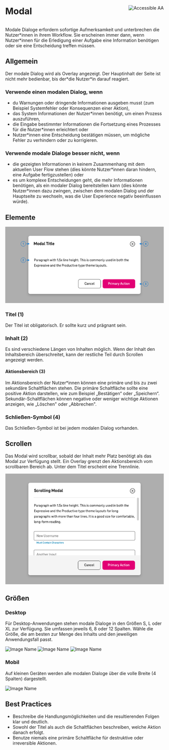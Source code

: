 <div style="display: inline-flex; align-items: center; justify-content: space-between; width: 100%;">
    <h1>Modal</h1>
    <img src="assets/tag-aa.svg" alt="Accessible AA" />
</div>

Modale Dialoge erfordern sofortige Aufmerksamkeit und unterbrechen die Nutzer\*innen in ihrem Workflow. Sie erscheinen immer dann, wenn Nutzer\*innen für die Erledigung einer Aufgabe eine Information benötigen oder sie eine Entscheidung treffen müssen.

## Allgemein

Der modale Dialog wird als Overlay angezeigt. Der Hauptinhalt der Seite ist nicht mehr bedienbar, bis der\*die Nutzer\*in darauf reagiert.

### Verwende einen modalen Dialog, wenn

- du Warnungen oder dringende Informationen ausgeben musst (zum Beispiel Systemfehler oder Konsequenzen einer Aktion),
- das System Informationen der Nutzer\*innen benötigt, um einen Prozess auszuführen,
- die Eingabe bestimmter Informationen die Fortsetzung eines Prozesses für die Nutzer\*innen erleichtert oder
- Nutzer\*innen eine Entscheidung bestätigen müssen, um mögliche Fehler zu verhindern oder zu korrigieren.

### Verwende modale Dialoge besser nicht, wenn

- die gezeigten Informationen in keinem Zusammenhang mit dem aktuellen User Flow stehen (dies könnte Nutzer\*innen daran hindern, eine Aufgabe fertigzustellen) oder
- es um komplexe Entscheidungen geht, die mehr Informationen benötigen, als ein modaler Dialog bereitstellen kann (dies könnte Nutzer\*innen dazu zwingen, zwischen dem modalen Dialog und der Hauptseite zu wechseln, was die User Experience negativ beeinflussen würde).

## Elemente

![Image Name](./img/Modal_Basic.png)

### Titel (1)

Der Titel ist obligatorisch. Er sollte kurz und prägnant sein.

### Inhalt (2)

Es sind verschiedene Längen von Inhalten möglich. Wenn der Inhalt den Inhaltsbereich überschreitet, kann der restliche Teil durch Scrollen angezeigt werden.

#### Aktionsbereich (3)

Im Aktionsbereich der Nutzer\*innen können eine primäre und bis zu zwei sekundäre Schaltflächen stehen. Die primäre Schaltfläche sollte eine positive Aktion darstellen, wie zum Beispiel „Bestätigen“ oder „Speichern“. Sekundär-Schaltflächen können negative oder weniger wichtige Aktionen anzeigen, wie „Löschen" oder „Abbrechen".

### Schließen-Symbol (4)

Das Schließen-Symbol ist bei jedem modalen Dialog vorhanden.

## Scrollen

Das Modal wird scrollbar, sobald der Inhalt mehr Platz benötigt als das Modal zur Verfügung stellt.
Ein Overlay grenzt den Aktionsbereich vom scrollbaren Bereich ab. Unter dem Titel erscheint eine Trennlinie.

![Image Name](./img/Modal_Scrolling.png)

## Größen

### Desktop

Für Desktop-Anwendungen stehen modale Dialoge in den Größen S, L oder XL zur Verfügung. Sie umfassen jeweils 6, 8 oder 12 Spalten. Wähle die Größe, die am besten zur Menge des Inhalts und den jeweiligen Anwendungsfall passt.

![Image Name](./img/desktop_12columns_de.png)
![Image Name](./img/desktop_8columns_de.png)
![Image Name](./img/desktop_6columns_de.png)

### Mobil

Auf kleinen Geräten werden alle modalen Dialoge über die volle Breite (4 Spalten) dargestellt.

![Image Name](./img/mobile_4columns_de.png)

## Best Practices

- Beschreibe die Handlungsmöglichkeiten und die resultierenden Folgen klar und deutlich.
- Sowohl der Titel als auch die Schaltflächen beschreiben, welche Aktion danach erfolgt.
- Benutze niemals eine primäre Schaltfläche für destruktive oder irreversible Aktionen.
